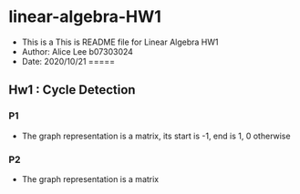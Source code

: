 # linear-algebra-HW1
- This is a This is README file for Linear Algebra HW1
- Author: Alice Lee  b07303024
- Date: 2020/10/21
=====
##  Hw1 : Cycle Detection
### P1
- The graph representation is a matrix, its start is -1, end is 1, 0 otherwise

### P2
- The graph representation is a matrix

